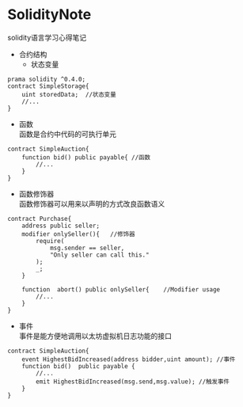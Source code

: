 # SolidityNote
solidity语言学习心得笔记

* 合约结构<br>
  * 状态变量
```solidity
prama solidity ^0.4.0;
contract SimpleStorage{
    uint storedData;  //状态变量
    //...
}
```
  * 函数<br>
    函数是合约中代码的可执行单元
```solidity
contract SimpleAuction{
    function bid() public payable{ //函数
        //...
    }
}
```
  * 函数修饰器<br>
函数修饰器可以用来以声明的方式改良函数语义<br>
```solidity
contract Purchase{
    address public seller;
    modifier onlySeller(){   //修饰器
        require(
            msg.sender == seller,
            "Only seller can call this."
        );
        _;
    }
    
    function  abort() public onlySeller{    //Modifier usage
        //...
    }
}
```
  * 事件<br>
事件是能方便地调用以太坊虚拟机日志功能的接口<br>
```solidity
contract SimpleAuction{
    event HighestBidIncreased(address bidder,uint amount); //事件
    function bid()  public payable {
        //...
        emit HighestBidIncreased(msg.send,msg.value); //触发事件
    }
}
